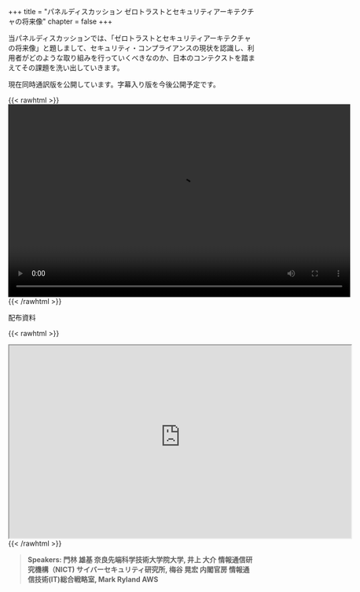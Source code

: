 +++
title = "パネルディスカッション ゼロトラストとセキュリティアーキテクチャの将来像"
chapter = false
+++

当パネルディスカッションでは、「ゼロトラストとセキュリティアーキテクチャの将来像」と題しまして、セキュリティ・コンプライアンスの現状を認識し、利用者がどのような取り組みを行っていくべきなのか、日本のコンテクストを踏まえてその課題を洗い出していきます。

現在同時通訳版を公開しています。字幕入り版を今後公開予定です。

{{< rawhtml >}}
<video width="696" height="392" controls>
  <source src="https://awssecurityroadshow2020.s3-ap-northeast-1.amazonaws.com/workshops/keynote2/paneldiscussion_vo.mp4" type="video/mp4">
  Your browser doesn't support video.
</video>
{{< /rawhtml >}}

配布資料

{{< rawhtml >}}
<iframe src="https://awssecurityroadshow2020.s3-ap-northeast-1.amazonaws.com/workshops/keynote2/paneldiscussion_introduction.pdf" width="696" height="392"></iframe>
{{< /rawhtml >}}

>  **Speakers: 門林 雄基 奈良先端科学技術大学院大学, 井上 大介 情報通信研究機構（NICT) サイバーセキュリティ研究所, 梅谷 晃宏 内閣官房 情報通信技術(IT)総合戦略室, Mark Ryland AWS** 